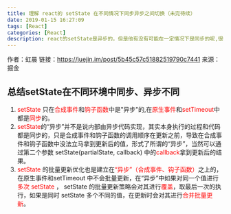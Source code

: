 ```yaml
---
title: 理解 react的 setState 在不同情况下同步异步之间切换（未完待续）
date: 2019-01-15 16:27:09
tags: [React]
categories: [React]
description: react的setState是异步的，但是他有没有可能在一定情况下是同步的呢,很多人都是一口断定是异步但是确实是不对的，其实react在一定的条件下是同步的
---
```

作者：虹晨
链接：https://juejin.im/post/5b45c57c51882519790c7441
来源：掘金
## 总结setState在不同环境中同步、异步不同
1. <font color="red">setState</font> 只在<font color="red">合成事件</font>和<font color="red">钩子函数</font>中是"异步"的,在<font color="red">原生事件</font>和<font color="red">setTimeout</font>中都是<font color="red">同步</font>的。
2. <font color="red">setState</font>的“异步”并不是说内部由异步代码实现，其实本身执行的过程和代码都是同步的，只是合成事件和钩子函数的调用顺序在更新之前，导致在合成事件和钩子函数中没法立马拿到更新后的值，形式了所谓的“异步”，当然可以通过第二个参数 setState(partialState, callback) 中的<font color="red">callback</font>拿到更新后的结果。
3. <font color="red">setState</font> 的批量更新优化也是建立在<font color="red">“异步”（合成事件、钩子函数）</font>之上的，在原生事件和setTimeout 中不会批量更新，在“异步”中如果对同一个值进行<font color="red">多次 setState </font>， setState 的批量更新策略会对其进行<font color="red">覆盖</font>，取最后一次的执行，如果是同时 setState 多个不同的值，在更新时会对其进行<font color="red">合并批量更新</font>。



